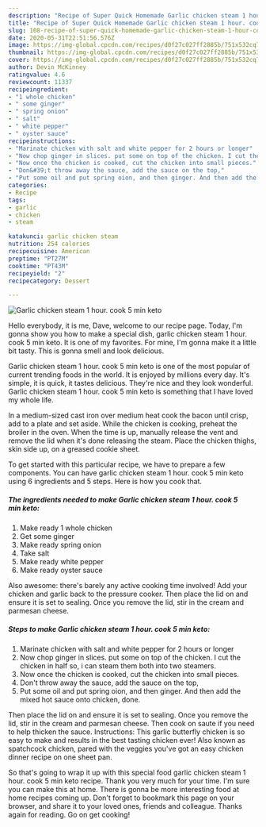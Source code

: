 ```yaml
---
description: "Recipe of Super Quick Homemade Garlic chicken steam 1 hour. cook 5 min keto"
title: "Recipe of Super Quick Homemade Garlic chicken steam 1 hour. cook 5 min keto"
slug: 108-recipe-of-super-quick-homemade-garlic-chicken-steam-1-hour-cook-5-min-keto
date: 2020-05-31T22:51:56.576Z
image: https://img-global.cpcdn.com/recipes/d0f27c027ff2885b/751x532cq70/garlic-chicken-steam-1-hour-cook-5-min-keto-recipe-main-photo.jpg
thumbnail: https://img-global.cpcdn.com/recipes/d0f27c027ff2885b/751x532cq70/garlic-chicken-steam-1-hour-cook-5-min-keto-recipe-main-photo.jpg
cover: https://img-global.cpcdn.com/recipes/d0f27c027ff2885b/751x532cq70/garlic-chicken-steam-1-hour-cook-5-min-keto-recipe-main-photo.jpg
author: Devin McKinney
ratingvalue: 4.6
reviewcount: 11337
recipeingredient:
- "1 whole chicken"
- " some ginger"
- " spring onion"
- " salt"
- " white pepper"
- " oyster sauce"
recipeinstructions:
- "Marinate chicken with salt and white pepper for 2 hours or longer"
- "Now chop ginger in slices. put some on top of the chicken. I cut the chicken in half so, i can steam them both into two steamers."
- "Now once the chicken is cooked, cut the chicken into small pieces."
- "Don&#39;t throw away the sauce, add the sauce on the top,"
- "Put some oil and put spring oion, and then ginger. And then add the mixed hot sauce onto chicken, done."
categories:
- Recipe
tags:
- garlic
- chicken
- steam

katakunci: garlic chicken steam 
nutrition: 254 calories
recipecuisine: American
preptime: "PT27M"
cooktime: "PT43M"
recipeyield: "2"
recipecategory: Dessert

---
```



![Garlic chicken steam 1 hour. cook 5 min keto](https://img-global.cpcdn.com/recipes/d0f27c027ff2885b/751x532cq70/garlic-chicken-steam-1-hour-cook-5-min-keto-recipe-main-photo.jpg)

Hello everybody, it is me, Dave, welcome to our recipe page. Today, I'm gonna show you how to make a special dish, garlic chicken steam 1 hour. cook 5 min keto. It is one of my favorites. For mine, I'm gonna make it a little bit tasty. This is gonna smell and look delicious.

Garlic chicken steam 1 hour. cook 5 min keto is one of the most popular of current trending foods in the world. It is enjoyed by millions every day. It's simple, it is quick, it tastes delicious. They're nice and they look wonderful. Garlic chicken steam 1 hour. cook 5 min keto is something that I have loved my whole life.

In a medium-sized cast iron over medium heat cook the bacon until crisp, add to a plate and set aside. While the chicken is cooking, preheat the broiler in the oven. When the time is up, manually release the vent and remove the lid when it&#39;s done releasing the steam. Place the chicken thighs, skin side up, on a greased cookie sheet.


To get started with this particular recipe, we have to prepare a few components. You can have garlic chicken steam 1 hour. cook 5 min keto using 6 ingredients and 5 steps. Here is how you cook that.

<!--inarticleads1-->

##### The ingredients needed to make Garlic chicken steam 1 hour. cook 5 min keto:

1. Make ready 1 whole chicken
1. Get  some ginger
1. Make ready  spring onion
1. Take  salt
1. Make ready  white pepper
1. Make ready  oyster sauce


Also awesome: there&#39;s barely any active cooking time involved! Add your chicken and garlic back to the pressure cooker. Then place the lid on and ensure it is set to sealing. Once you remove the lid, stir in the cream and parmesan cheese. 

<!--inarticleads2-->

##### Steps to make Garlic chicken steam 1 hour. cook 5 min keto:

1. Marinate chicken with salt and white pepper for 2 hours or longer
1. Now chop ginger in slices. put some on top of the chicken. I cut the chicken in half so, i can steam them both into two steamers.
1. Now once the chicken is cooked, cut the chicken into small pieces.
1. Don&#39;t throw away the sauce, add the sauce on the top,
1. Put some oil and put spring oion, and then ginger. And then add the mixed hot sauce onto chicken, done.


Then place the lid on and ensure it is set to sealing. Once you remove the lid, stir in the cream and parmesan cheese. Then cook on saute if you need to help thicken the sauce. Instructions: This garlic butterfly chicken is so easy to make and results in the best tasting chicken ever! Also known as spatchcock chicken, pared with the veggies you&#39;ve got an easy chicken dinner recipe on one sheet pan. 

So that's going to wrap it up with this special food garlic chicken steam 1 hour. cook 5 min keto recipe. Thank you very much for your time. I'm sure you can make this at home. There is gonna be more interesting food at home recipes coming up. Don't forget to bookmark this page on your browser, and share it to your loved ones, friends and colleague. Thanks again for reading. Go on get cooking!
